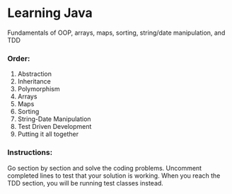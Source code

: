 # Learning Java
 Fundamentals of OOP, arrays, maps, sorting, string/date manipulation, and TDD

### Order:
1. Abstraction
2. Inheritance
3. Polymorphism
4. Arrays
5. Maps
6. Sorting
7. String-Date Manipulation
8. Test Driven Development
9. Putting it all together

###  Instructions:
  Go section by section and solve the coding problems.
  Uncomment completed lines to test that your solution is working.
  When you reach the TDD section, you will be running test classes instead.